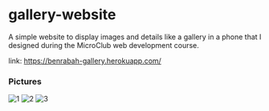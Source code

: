 # gallery-website

A simple website to display images and details like a gallery in a phone that I designed during the MicroClub web development course.

link: https://benrabah-gallery.herokuapp.com/

### Pictures

![1](https://user-images.githubusercontent.com/40955969/186140994-395f4821-72a8-49c5-ae11-8b90545a9535.png)
![2](https://user-images.githubusercontent.com/40955969/186141004-68a1f80f-44f3-4c9e-b749-e445c80120ce.png)
![3](https://user-images.githubusercontent.com/40955969/186141016-55944301-7e32-4128-9a12-9ecfbc4cc290.png)
